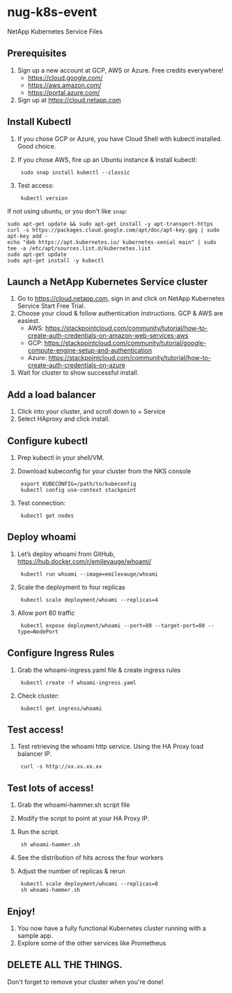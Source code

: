 # nug-k8s-event
NetApp Kubernetes Service Files

## Prerequisites
1. Sign up a new account at GCP, AWS or Azure. Free credits everywhere!
   * https://cloud.google.com/
   * https://aws.amazon.com/
   * https://portal.azure.com/
1. Sign up at https://cloud.netapp.com

## Install Kubectl
1. If you chose GCP or Azure, you have Cloud Shell with kubectl installed. Good choice.

1. If you chose AWS, fire up an Ubuntu instance & install kubectl:

		sudo snap install kubectl --classic

1. Test access:

		kubectl version
	
If not using ubuntu, or you don't like ```snap```:

	sudo apt-get update && sudo apt-get install -y apt-transport-https
	curl -s https://packages.cloud.google.com/apt/doc/apt-key.gpg | sudo apt-key add -
	echo "deb https://apt.kubernetes.io/ kubernetes-xenial main" | sudo tee -a /etc/apt/sources.list.d/kubernetes.list
	sudo apt-get update
	sudo apt-get install -y kubectl

## Launch a NetApp Kubernetes Service cluster
1. Go to https://cloud.netapp.com, sign in and click on NetApp Kubernetes Service Start Free Trial.
1. Choose your cloud & follow authentication instructions. GCP & AWS are easiest.
	* AWS: https://stackpointcloud.com/community/tutorial/how-to-create-auth-credentials-on-amazon-web-services-aws
	* GCP: https://stackpointcloud.com/community/tutorial/google-compute-engine-setup-and-authentication
	* Azure: https://stackpointcloud.com/community/tutorial/how-to-create-auth-credentials-on-azure
1. Wait for cluster to show successful install.

## Add a load balancer 
1. Click into your cluster, and scroll down to + Service
1. Select HAproxy and click install.

## Configure kubectl
1. Prep kubectl in your shell/VM.
1. Download kubeconfig for your cluster from the NKS console

		export KUBECONFIG=/path/to/kubeconfig
		kubectl config use-context stackpoint

1. Test connection: 

		kubectl get nodes

## Deploy whoami
1. Let’s deploy whoami from GitHub, https://hub.docker.com/r/emilevauge/whoami/

		kubectl run whoami --image=emilevauge/whoami

1. Scale the deployment to four replicas

		kubectl scale deployment/whoami --replicas=4

1. Allow port 80 traffic

		kubectl expose deployment/whoami --port=80 --target-port=80 --type=NodePort

## Configure Ingress Rules
1. Grab the whoami-ingress.yaml file & create ingress rules

		kubectl create -f whoami-ingress.yaml

1. Check cluster:

		kubectl get ingress/whoami

## Test access!
1. Test retrieving the whoami http service. Using the HA Proxy load balancer IP.

		curl -s http://xx.xx.xx.xx

## Test lots of access!
1. Grab the whoami-hammer.sh script file
1. Modify the script to point at your HA Proxy IP.
1. Run the script.

		sh whoami-hammer.sh

1. See the distribution of hits across the four workers

1. Adjust the number of replicas & rerun

		kubectl scale deployment/whoami --replicas=8
		sh whoami-hammer.sh

## Enjoy!
1. You now have a fully functional Kubernetes cluster running with a sample app.
1. Explore some of the other services like Prometheus 

## DELETE ALL THE THINGS.

Don't forget to remove your cluster when you're done!
